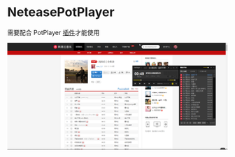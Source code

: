 # NeteasePotPlayer

需要配合 PotPlayer [插件](https://github.com/chen310/NeteasePotPlayer)才能使用

![Play](public/img/play.png)
